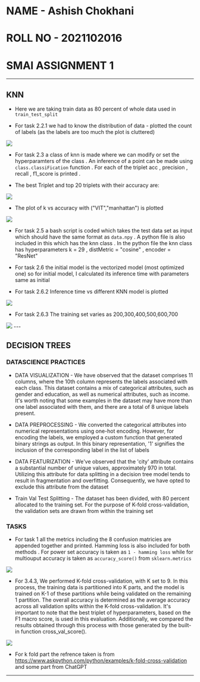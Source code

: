 # NAME - Ashish Chokhani

# ROLL NO - 2021102016

# SMAI ASSIGNMENT 1

---

## KNN

- Here we are taking train data as 80 percent of whole data used in `train_test_split`

- For task 2.2.1 we had to know the distribution of data - plotted the count of labels (as the labels are too much the plot is cluttered)

<img src="./results/2.2.1.png">

- For task 2.3 a class of knn is made where we can modify or set the hyperparamters of the class . An inference of a point can be made using `class.classiFication` function . For each of the triplet acc , precision , recall , f1_score is printed .

- The best Triplet and top 20 triplets with their accuracy are:
<img src="./results/2.4.2.png">

- The plot of k vs accuracy with ("VIT","manhattan") is plotted

<img src="./results/2.4.3.png">

- For task 2.5 a bash script is coded which takes the test data set as input which should have the same format as `data.npy` . A python file is also included in this which has the knn class . In the python file the knn class has hyperparameters k = 29 , distMetric = "cosine" , encoder = "ResNet"

- For task 2.6 the initial model is the vectorized model (most optimized one) so for initial model, I calculated its inference time with parameters same as initial 

- For task 2.6.2 Inference time vs different KNN model is plotted

<img src="./results/2.6.2.png">

- For task 2.6.3 The training set varies as 200,300,400,500,600,700

<img src="./results/2.6.3.png">
---

## DECISION TREES

### DATASCIENCE PRACTICES

- DATA VISUALIZATION - We have observed that the dataset comprises 11 columns, where the 10th column represents the labels associated with each class. This dataset contains a mix of categorical attributes, such as gender and education, as well as numerical attributes, such as income. It's worth noting that some examples in the dataset may have more than one label associated with them, and there are a total of 8 unique labels present.

- DATA PREPROCESSING - We converted the categorical attributes into numerical representations using one-hot encoding. However, for encoding the labels, we employed a custom function that generated binary strings as output. In this binary representation, '1' signifies the inclusion of the corresponding label in the list of labels 

- DATA FEATURIZATION - We've observed that the 'city' attribute contains a substantial number of unique values, approximately 970 in total. Utilizing this attribute for data splitting in a decision tree model tends to result in fragmentation and overfitting. Consequently, we have opted to exclude this attribute from the dataset

- Train Val Test Splitting - The dataset has been divided, with 80 percent allocated to the training set. For the purpose of K-fold cross-validation, the validation sets are drawn from within the training set

### TASKS

- For task 1 all the metrics including the 8 confusion matricies are appended together and printed. Hamming loss is also included for both methods . For power set accuracy is taken as `1 - hamming loss` while for multiouput accuracy is taken as `accuracy_score()` from `sklearn.metrics`

<img src="./results/3.4.2.png">

- For 3.4.3, We performed K-fold cross-validation, with K set to 9. In this process, the training data is partitioned into K parts, and the model is trained on K-1 of these partitions while being validated on the remaining 1 partition. The overall accuracy is determined as the average accuracy across all validation splits within the K-fold cross-validation. It's important to note that the best triplet of hyperparameters, based on the F1 macro score, is used in this evaluation. Additionally, we compared the results obtained through this process with those generated by the built-in function cross_val_score().

<img src="./results/3.4.3.png">

- For k fold part the refrence taken is from https://www.askpython.com/python/examples/k-fold-cross-validation
and some part from ChatGPT

---
